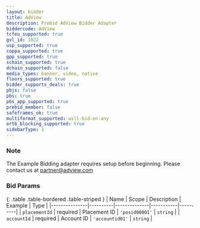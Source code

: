 ```yaml
---
layout: bidder
title: AdView
description: Prebid AdView Bidder Adapter
biddercode: AdView
tcfeu_supported: true
gvl_id: 1022
usp_supported: true
coppa_supported: true
gpp_supported: true
schain_supported: true
dchain_supported: false
media_types: banner, video, native
floors_supported: true
bidder_supports_deals: true
pbjs: false
pbs: true
pbs_app_supported: true
prebid_member: false
safeframes_ok: true
multiformat_supported: will-bid-on-any
ortb_blocking_supported: true
sidebarType: 1
---
```


### Note

The Example Bidding adapter requires setup before beginning. Please contact us at <partner@adview.com>

### Bid Params

{: .table .table-bordered .table-striped }
| Name          | Scope    | Description  | Example   | Type     |
|---------------|----------|--------------|-----------|----------|
| `placementId` | required | Placement ID | `'posid00001'` | `string` |
| `accountId` | required | Account ID | `'accountid01'` | `string` |
